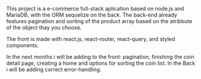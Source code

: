 This project is a e-commerce full-stack aplication based on node.js and MariaDB, with the ORM sequelize on the back.
The back-end already features pagination and sorting of the product array based on the atribbute of the object thay you choose. 

The front is made with react.js, react-router, react-query, and styled components. 

In the next months i will be adding to the front: pagination, finishing the coin detail page, creating a home and options for sorting the coin list.
In the Back i will be adding correct error-handling.
